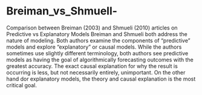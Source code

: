 # Breiman_vs_Shmuell-
Comparison between Breiman (2003) and Shmueli (2010) articles on Predictive vs Explanatory Models
Breiman and Shmueli both address the nature of modeling.  Both authors examine the components of “predictive” models and explore “explanatory” or causal models.  While the authors sometimes use slightly different terminology, both authors see predictive models as having the goal of algorithmically forecasting outcomes with the greatest accuracy.  The exact causal explanation for why the result is occurring is less, but not necessarily entirely, unimportant.  On the other hand dor explanatory models, the theory and causal explanation is the most critical goal.
